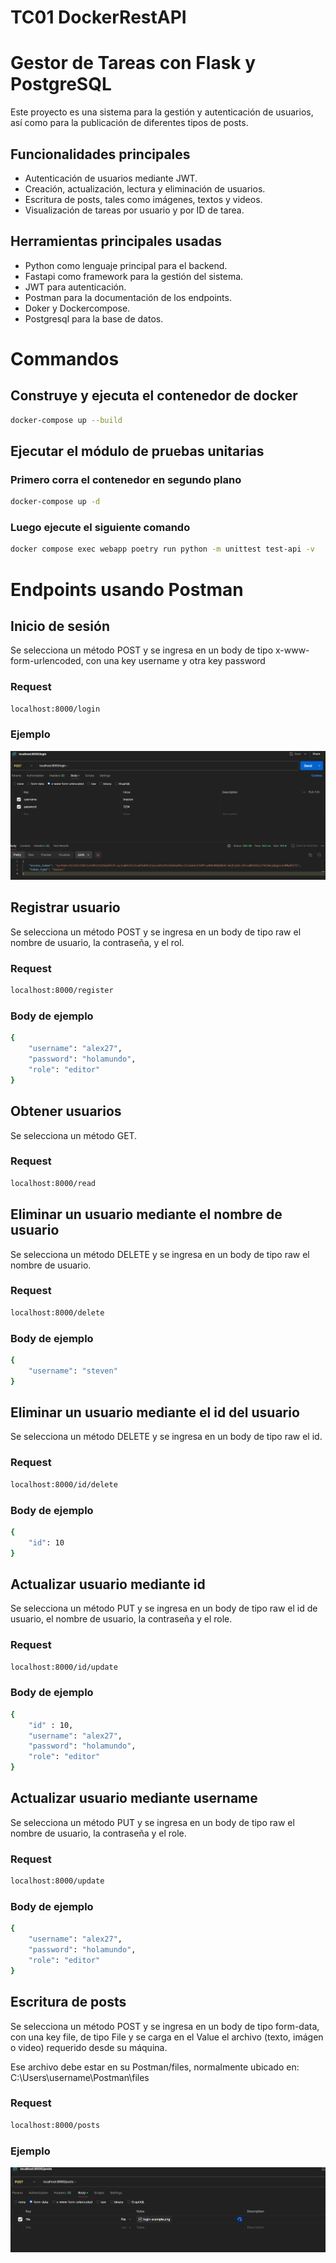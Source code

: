 # TC01 DockerRestAPI

# Gestor de Tareas con Flask y PostgreSQL

Este proyecto es una sistema para la gestión y autenticación de usuarios, así como para la publicación de diferentes tipos de posts.

## Funcionalidades principales 

- Autenticación de usuarios mediante JWT.
- Creación, actualización, lectura y eliminación de usuarios.
- Escritura de posts, tales como imágenes, textos y videos.
- Visualización de tareas por usuario y por ID de tarea.

## Herramientas principales usadas
- Python como lenguaje principal para el backend.
- Fastapi como framework para la gestión del sistema.
- JWT para autenticación.
- Postman para la documentación de los endpoints.
- Doker y Dockercompose.
- Postgresql para la base de datos.

# Commandos 

## Construye y ejecuta el contenedor de docker
``` bash
docker-compose up --build
```

## Ejecutar el módulo de pruebas unitarias
### Primero corra el contenedor en segundo plano
``` bash
docker-compose up -d
```
### Luego ejecute el siguiente comando
``` bash
docker compose exec webapp poetry run python -m unittest test-api -v
```

# Endpoints usando Postman

## Inicio de sesión
Se selecciona un método POST y se ingresa en un body de tipo x-www-form-urlencoded, con una key username y otra key password
### Request
``` bash
localhost:8000/login
```
### Ejemplo
<img src="login-example.png"/>

## Registrar usuario
Se selecciona un método POST y se ingresa en un body de tipo raw el nombre de usuario, la contraseña, y el rol.
### Request
``` bash
localhost:8000/register
```
### Body de ejemplo
``` bash
{
    "username": "alex27",
    "password": "holamundo",
    "role": "editor"
}
```

## Obtener usuarios
Se selecciona un método GET.
### Request
``` bash
localhost:8000/read
```

## Eliminar un usuario mediante el nombre de usuario
Se selecciona un método DELETE y se ingresa en un body de tipo raw el nombre de usuario.
### Request
``` bash
localhost:8000/delete
```
### Body de ejemplo
``` bash
{
    "username": "steven"
}
```

## Eliminar un usuario mediante el id del usuario
Se selecciona un método DELETE y se ingresa en un body de tipo raw el id.
### Request
``` bash
localhost:8000/id/delete
```
### Body de ejemplo
``` bash
{
    "id": 10
}
```

## Actualizar usuario mediante id
Se selecciona un método PUT y se ingresa en un body de tipo raw el id de usuario, el nombre de usuario, la contraseña y el role.
### Request
``` bash
localhost:8000/id/update
```
### Body de ejemplo
``` bash
{
    "id" : 10,
    "username": "alex27",
    "password": "holamundo",
    "role": "editor"
}
```

## Actualizar usuario mediante username
Se selecciona un método PUT y se ingresa en un body de tipo raw el nombre de usuario, la contraseña y el role.
### Request
``` bash
localhost:8000/update
```
### Body de ejemplo
``` bash
{
    "username": "alex27",
    "password": "holamundo",
    "role": "editor"
}
```

## Escritura de posts
Se selecciona un método POST y se ingresa en un body de tipo form-data, con una key file, de tipo File y se carga en el Value el archivo (texto, imágen o video) requerido desde su máquina. 

Ese archivo debe estar en su Postman/files, normalmente ubicado en: C:\Users\username\Postman\files

### Request
``` bash
localhost:8000/posts
```
### Ejemplo
<img src="posts-example.png"/>
